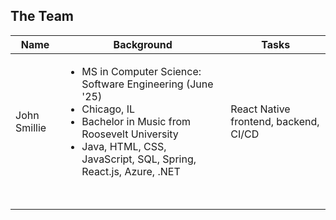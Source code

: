 ## The Team

| Name | Background | Tasks |
| ---- | ---- | ---- |
| John Smillie | <ul><li> MS in Computer Science: Software Engineering (June '25)</li><li>Chicago, IL</li><li>Bachelor in Music from Roosevelt University</li><li>Java, HTML, CSS, JavaScript, SQL, Spring, React.js, Azure, .NET</li></ul>| React Native frontend, backend, CI/CD |
|  |  |  |
|  |  |  |
|  |  |  |
|  |  |  |
|  |  |  |
